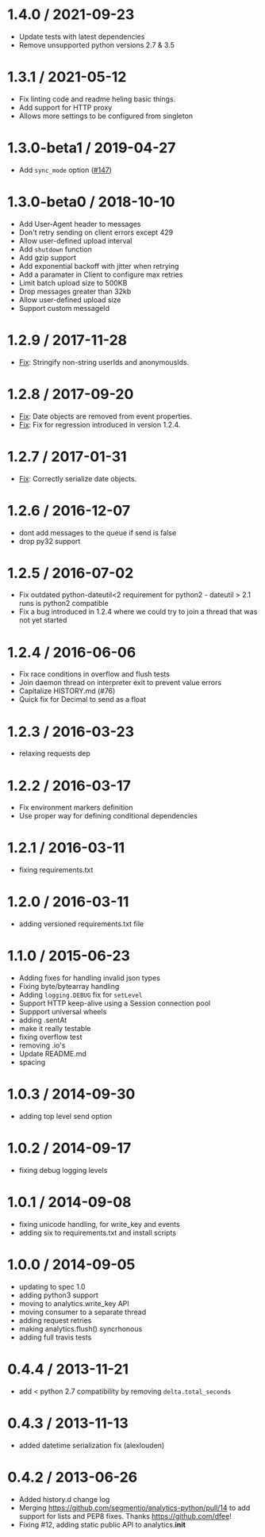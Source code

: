 1.4.0 / 2021-09-23
==================
  * Update tests with latest dependencies
  * Remove unsupported python versions 2.7 & 3.5

1.3.1 / 2021-05-12
==================
  * Fix linting code and readme heling basic things.
  * Add support for HTTP proxy
  * Allows more settings to be configured from singleton
  
1.3.0-beta1 / 2019-04-27
==================
 
  * Add `sync_mode` option ([#147](https://github.com/segmentio/analytics-python/pull/147))

1.3.0-beta0 / 2018-10-10
==================

  * Add User-Agent header to messages
  * Don't retry sending on client errors except 429
  * Allow user-defined upload interval
  * Add `shutdown` function
  * Add gzip support
  * Add exponential backoff with jitter when retrying
  * Add a paramater in Client to configure max retries
  * Limit batch upload size to 500KB
  * Drop messages greater than 32kb
  * Allow user-defined upload size
  * Support custom messageId

1.2.9 / 2017-11-28
==================

  * [Fix](https://github.com/segmentio/analytics-python/pull/102): Stringify non-string userIds and anonymousIds.

1.2.8 / 2017-09-20
==================

  * [Fix](https://github.com/segmentio/analytics-python/issues/94): Date objects are removed from event properties.
  * [Fix](https://github.com/segmentio/analytics-python/pull/98): Fix for regression introduced in version 1.2.4.

1.2.7 / 2017-01-31
==================

  * [Fix](https://github.com/segmentio/analytics-python/pull/92): Correctly serialize date objects.

1.2.6 / 2016-12-07
==================

  * dont add messages to the queue if send is false
  * drop py32 support

1.2.5 / 2016-07-02
==================

  * Fix outdated python-dateutil<2 requirement for python2 - dateutil > 2.1 runs is python2 compatible
  * Fix a bug introduced in 1.2.4 where we could try to join a thread that was not yet started

1.2.4 / 2016-06-06
==================

  * Fix race conditions in overflow and flush tests
  * Join daemon thread on interpreter exit to prevent value errors
  * Capitalize HISTORY.md (#76)
  * Quick fix for Decimal to send as a float

1.2.3 / 2016-03-23
==================

  * relaxing requests dep

1.2.2 / 2016-03-17
==================

  * Fix environment markers definition
  * Use proper way for defining conditional dependencies

1.2.1 / 2016-03-11
==================

  * fixing requirements.txt

1.2.0 / 2016-03-11
==================

  * adding versioned requirements.txt file

1.1.0 / 2015-06-23
==================

  * Adding fixes for handling invalid json types
  * Fixing byte/bytearray handling
  * Adding `logging.DEBUG` fix for `setLevel`
  * Support HTTP keep-alive using a Session connection pool
  * Suppport universal wheels
  * adding .sentAt
  * make it really testable
  * fixing overflow test
  * removing .io's
  * Update README.md
  * spacing

1.0.3 / 2014-09-30
==================

 * adding top level send option

1.0.2 / 2014-09-17
==================

 * fixing debug logging levels


1.0.1 / 2014-09-08
==================

 * fixing unicode handling, for write_key and events
 * adding six to requirements.txt and install scripts

1.0.0 / 2014-09-05
==================

 * updating to spec 1.0
 * adding python3 support
 * moving to analytics.write_key API
 * moving consumer to a separate thread
 * adding request retries
 * making analytics.flush() syncrhonous
 * adding full travis tests

0.4.4 / 2013-11-21
==================

 * add < python 2.7 compatibility by removing `delta.total_seconds`

0.4.3 / 2013-11-13
==================

 * added datetime serialization fix (alexlouden)

0.4.2 / 2013-06-26
==================

 * Added history.d change log
 * Merging https://github.com/segmentio/analytics-python/pull/14 to add support for lists and PEP8 fixes. Thanks https://github.com/dfee!
  * Fixing #12, adding static public API to analytics.__init__
